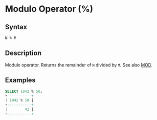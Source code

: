# Modulo Operator (%)

## Syntax

```sql
N % M
```

## Description

Modulo operator. Returns the remainder of `N` divided by `M`. See also [MOD](/built-in-functions/numeric-functions/mod).

## Examples

```sql
SELECT 1042 % 50;
+-----------+
| 1042 % 50 |
+-----------+
|        42 |
+-----------+
```